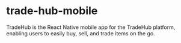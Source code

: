 # trade-hub-mobile
TradeHub is the React Native mobile app for the TradeHub platform, enabling users to easily buy, sell, and trade items on the go.
